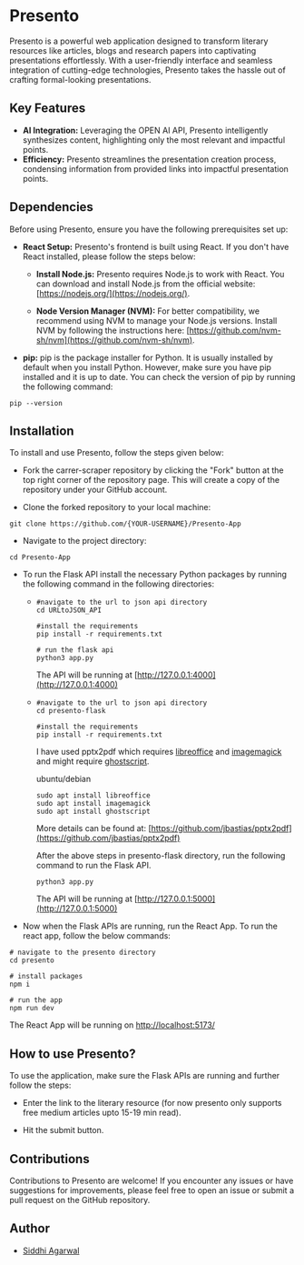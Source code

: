 # Presento

Presento is a powerful web application designed to transform literary resources like articles, blogs and research papers into captivating presentations effortlessly. With a user-friendly interface and seamless integration of cutting-edge technologies, Presento takes the hassle out of crafting formal-looking presentations.

## Key Features

* **AI Integration:** Leveraging the OPEN AI API, Presento intelligently synthesizes content, highlighting only the most relevant and impactful points.
* **Efficiency:** Presento streamlines the presentation creation process, condensing information from provided links into impactful presentation points.

## Dependencies

Before using Presento, ensure you have the following prerequisites set up:

* **React Setup:** Presento's frontend is built using React. If you don't have React installed, please follow the steps below:

     * **Install Node.js:** Presento requires Node.js to work with React. You can download and install Node.js from the official website: [https://nodejs.org/](https://nodejs.org/).

     * **Node Version Manager (NVM):** For better compatibility, we recommend using NVM to manage your Node.js versions. Install NVM by following the instructions here: [https://github.com/nvm-sh/nvm](https://github.com/nvm-sh/nvm).

* **pip:** pip is the package installer for Python. It is usually installed by default when you install Python. However, make sure you have pip installed and it is up to date. You can check the version of pip by running the following command:
```
pip --version
```

## Installation
To install and use Presento, follow the steps given below:

* Fork the carrer-scraper repository by clicking the "Fork" button at the top right corner of the repository page. This will create a copy of the repository under your GitHub account.

* Clone the forked repository to your local machine:
```
git clone https://github.com/{YOUR-USERNAME}/Presento-App
```
* Navigate to the project directory:
```
cd Presento-App
```
* To run the Flask API install the necessary Python packages by running the following command in the following directories:
   * ```
     #navigate to the url to json api directory
     cd URLtoJSON_API

     #install the requirements
     pip install -r requirements.txt

     # run the flask api
     python3 app.py
     ```
     The API will be running at [http://127.0.0.1:4000](http://127.0.0.1:4000)
    * ```
      #navigate to the url to json api directory
      cd presento-flask

      #install the requirements
      pip install -r requirements.txt
      ```
      I have used pptx2pdf which requires [libreoffice](https://www.libreoffice.org/) and [imagemagick](https://www.imagemagick.org/script/index.php) and might require [ghostscript](https://www.ghostscript.com/).

      ubuntu/debian
      ```
      sudo apt install libreoffice
      sudo apt install imagemagick
      sudo apt install ghostscript
      ```

      More details can be found at: [https://github.com/jbastias/pptx2pdf](https://github.com/jbastias/pptx2pdf)

      After the above steps in presento-flask directory, run the following command to run the Flask API.
        ``` 
        python3 app.py
        ```
        The API will be running at [http://127.0.0.1:5000](http://127.0.0.1:5000)

* Now when the Flask APIs are running, run the React App. To run the react app, follow the below commands:
```
# navigate to the presento directory
cd presento

# install packages
npm i

# run the app
npm run dev
```
The React App will be running on [http://localhost:5173/](http://localhost:5173/)


## How to use Presento?
To use the application, make sure the Flask APIs are  running and further follow the steps:

* Enter the link to the literary resource (for now presento only supports free medium articles upto 15-19 min read).

* Hit the submit button.

## Contributions

Contributions to Presento are welcome! If you encounter any issues or have suggestions for improvements, please feel free to open an issue or submit a pull request on the GitHub repository.

## Author 
* [Siddhi Agarwal](https://github.com/agaSiddhi)
